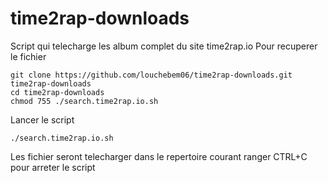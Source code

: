 # time2rap-downloads
Script qui telecharge les album complet du site time2rap.io
Pour recuperer le fichier
```shell
git clone https://github.com/louchebem06/time2rap-downloads.git time2rap-downloads
cd time2rap-downloads
chmod 755 ./search.time2rap.io.sh
```
Lancer le script
```shell
./search.time2rap.io.sh
```
Les fichier seront telecharger dans le repertoire courant ranger
CTRL+C pour arreter le script
